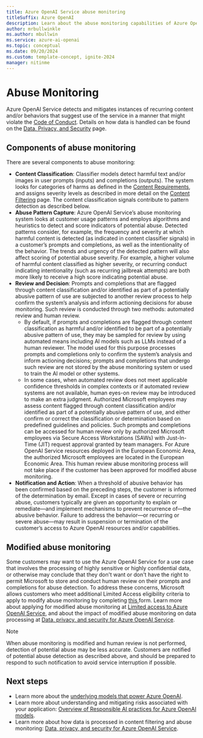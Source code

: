 ```yaml
---
title: Azure OpenAI Service abuse monitoring
titleSuffix: Azure OpenAI
description: Learn about the abuse monitoring capabilities of Azure OpenAI Service
author: mrbullwinkle
ms.author: mbullwin
ms.service: azure-ai-openai
ms.topic: conceptual
ms.date: 09/20/2024
ms.custom: template-concept, ignite-2024
manager: nitinme
---
```


# Abuse Monitoring

Azure OpenAI Service detects and mitigates instances of recurring content and/or behaviors that suggest use of the service in a manner that might violate the [Code of Conduct](https://aka.ms/AI-CoC). Details on how data is handled can be found on the [Data, Privacy, and Security](/legal/cognitive-services/openai/data-privacy?context=/azure/ai-services/openai/context/context) page.

## Components of abuse monitoring

There are several components to abuse monitoring:

- **Content Classification**: Classifier models detect harmful text and/or images in user prompts (inputs) and completions (outputs). The system looks for categories of harms as defined in the [Content Requirements](https://aka.ms/AI-CoC), and assigns severity levels as described in more detail on the [Content Filtering](/azure/ai-services/openai/concepts/content-filter) page. The content classification signals contribute to pattern detection as described below.  
- **Abuse Pattern Capture**: Azure OpenAI Service’s abuse monitoring system looks at customer usage patterns and employs algorithms and heuristics to detect and score indicators of potential abuse. Detected patterns consider, for example, the frequency and severity at which harmful content is detected (as indicated in content classifier signals) in a customer’s prompts and completions, as well as the intentionality of the behavior. The trends and urgency of the detected pattern will also affect scoring of potential abuse severity.
    For example, a higher volume of harmful content classified as higher severity, or recurring conduct indicating intentionality (such as recurring jailbreak attempts) are both more likely to receive a high score indicating potential abuse. 
- **Review and Decision**: Prompts and completions that are flagged through content classification and/or identified as part of a potentially abusive pattern of use are subjected to another review process to help confirm the system’s analysis and inform actioning decisions for abuse monitoring. Such review is conducted through two methods: automated review and human review.
    - By default, if prompts and completions are flagged through content classification as harmful and/or identified to be part of a potentially abusive pattern of use, they may be sampled for review by using automated means including AI models such as LLMs instead of a human reviewer. The model used for this purpose processes prompts and completions only to confirm the system’s analysis and inform actioning decisions; prompts and completions that undergo such review are not stored by the abuse monitoring system or used to train the AI model or other systems.
    - In some cases, when automated review does not meet applicable confidence thresholds in complex contexts or if automated review systems are not available, human eyes-on review may be introduced to make an extra judgment. Authorized Microsoft employees may assess content flagged through content classification and/or identified as part of a potentially abusive pattern of use, and either confirm or correct the classification or determination based on predefined guidelines and policies. Such prompts and completions can be accessed for human review only by authorized Microsoft employees via Secure Access Workstations (SAWs) with Just-In-Time (JIT) request approval granted by team managers. For Azure OpenAI Service resources deployed in the European Economic Area, the authorized Microsoft employees are located in the European Economic Area. This human review abuse monitoring process will not take place if the customer has been approved for modified abuse monitoring. 
- **Notification and Action**: When a threshold of abusive behavior has been confirmed based on the preceding steps, the customer is informed of the determination by email. Except in cases of severe or recurring abuse, customers typically are given an opportunity to explain or remediate—and implement mechanisms to prevent recurrence of—the abusive behavior. Failure to address the behavior—or recurring or severe abuse—may result in suspension or termination of the customer’s access to Azure OpenAI resources and/or capabilities.

## Modified abuse monitoring 

Some customers may want to use the Azure OpenAI Service for a use case that involves the processing of highly sensitive or highly confidential data, or otherwise may conclude that they don't want or don't have the right to permit Microsoft to store and conduct human review on their prompts and completions for abuse detection. To address these concerns, Microsoft allows customers who meet additional Limited Access eligibility criteria to apply to modify abuse monitoring by completing [this ](https://customervoice.microsoft.com/Pages/ResponsePage.aspx?id=v4j5cvGGr0GRqy180BHbR7en2Ais5pxKtso_Pz4b1_xUOE9MUTFMUlpBNk5IQlZWWkcyUEpWWEhGOCQlQCN0PWcu)form. Learn more about applying for modified abuse monitoring at [Limited access to Azure OpenAI Service](/legal/cognitive-services/openai/limited-access?context=%2Fazure%2Fai-services%2Fopenai%2Fcontext%2Fcontext), and about the impact of modified abuse monitoring on data processing at [Data, privacy, and security for Azure OpenAI Service](/legal/cognitive-services/openai/data-privacy?context=%2Fazure%2Fai-services%2Fopenai%2Fcontext%2Fcontext&tabs=azure-portal).    

> [!NOTE]
> When abuse monitoring is modified and human review is not performed, detection of potential abuse may be less accurate. Customers are notified of potential abuse detection as described above, and should be prepared to respond to such notification to avoid service interruption if possible.  

## Next steps

- Learn more about the [underlying models that power Azure OpenAI](../concepts/models.md).
- Learn more about understanding and mitigating risks associated with your application: [Overview of Responsible AI practices for Azure OpenAI models](/legal/cognitive-services/openai/overview?context=/azure/ai-services/openai/context/context).
- Learn more about how data is processed in content filtering and abuse monitoring: [Data, privacy, and security for Azure OpenAI Service](/legal/cognitive-services/openai/data-privacy?context=/azure/ai-services/openai/context/context#preventing-abuse-and-harmful-content-generation).
